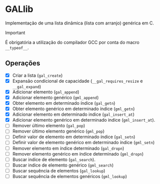 # GALlib

Implementação de uma lista dinâmica (lista com arranjo) genérica em C.

>[!IMPORTANT]
>É obrigatória a utilização do compilador GCC por conta do macro `__typeof__`.

## Operações

- [X] Criar a lista (`gal_create`)
- [X] Expansão condicional de capacidade (`__gal_requires_resize` e `__gal_expand`)
- [X] Adicionar elemento (`gal_append`)
- [X] Adicionar elemento genérico (`gml_append`)
- [X] Obter elemento em determinado índice (`gal_getn`)
- [X] Obter elemento genérico em determinado índice (`gml_getn`)
- [X] Adicionar elemento em determinado indice (`gal_insert_at`)
- [X] Adicionar elemento genérico em determinado indice (`gml_insert_at`).
- [ ] Remover último elemento (`gal_pop`)
- [ ] Remover último elemento genérico (`gml_pop`)
- [ ] Definir valor de elemento em determinado índice (`gal_setn`)
- [ ] Definir valor de elemento genérico em determinado índice (`gml_setn`)
- [ ] Remover elemento em índice determinado (`gal_dropn`)
- [ ] Remover elemento genérico em índice determinado (`gml_dropn`)
- [ ] Buscar indice de elemento (`gal_search`).
- [ ] Buscar indice de elemento genérico (`gml_search`)
- [ ] Buscar sequência de elementos (`gal_lookup`)
- [ ] Buscar sequência de elementos genéricos (`gml_lookup`)
